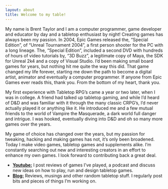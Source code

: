 ```yaml
---
layout: about
title: Welcome to my table!
---
```

My name is Brent Taylor and I am a computer programmer, game developer and educator by day and a tabletop enthusiast by night!  Creating games has always been my passion.  In 2004, Epic Games released the, “Special Edition”, of “Unreal Tournament 2004”, a first person shooter for the PC with a long lineage.  The, “Special Edition”, included a second DVD with hundreds of hours of video tutorials by, “3D Buzz”, a legitimate copy of Maya, the SDK for Unreal 2k4 and a copy of Visual Studio.  I’d been making small board games for years, but nothing hit me quite the way this did.  That game changed my life forever, starting me down the path to become a digital artist, animator and eventually a computer programmer.  If anyone from Epic Games ever reads this, thank you.  From the bottom of my heart, thank you.

My first experience with Tabletop RPG’s came a year or two later, when I was in college.  A friend had talked up tabletop gaming, and while I’d heard of D&D and was familiar with it through the many classic CRPG’s, I’d never actually played it or anything like it.  He introduced me and a few mutual friends to the world of Vampire the Masquerade, a dark world full danger and intrigue.  I was hooked, eventually diving into D&D and oh so many more games over the years.

My game of choice has changed over the years, but my passion for tweaking, hacking and making games has not, it’s only been broadened.  Today I make video games, tabletop games and supplements alike.  I’m constantly searching out new and interesting creators in an effort to enhance my own games.  I look forward to contributing back a great deal.

* [**Youtube:**](https://www.youtube.com/channel/UC6-MtaQDHH0s-g6z0_JvYcw) I post reviews of games I’ve played, a podcast and discuss new ideas on how to play, run and design tabletop games.
* [**Blog:**](/blog/) Reviews, musings and other random tabletop stuff.  I regularly post bits and pieces of things I’m working on.
